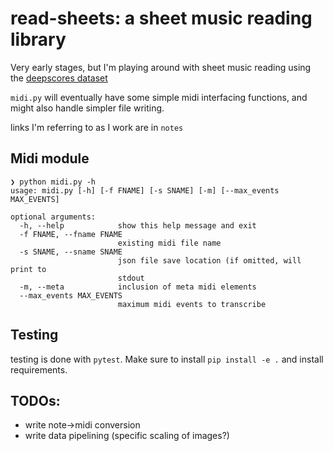 # read-sheets: a sheet music reading library
Very early stages, but I'm playing around with sheet music reading using the [deepscores dataset](https://tuggeluk.github.io/deepscores/)

`midi.py` will eventually have some simple midi interfacing functions, and might also handle simpler file writing.



links I'm referring to as I work are in `notes`

## Midi module

```
❯ python midi.py -h
usage: midi.py [-h] [-f FNAME] [-s SNAME] [-m] [--max_events MAX_EVENTS]

optional arguments:
  -h, --help            show this help message and exit
  -f FNAME, --fname FNAME
                        existing midi file name
  -s SNAME, --sname SNAME
                        json file save location (if omitted, will print to
                        stdout
  -m, --meta            inclusion of meta midi elements
  --max_events MAX_EVENTS
                        maximum midi events to transcribe
```

## Testing
testing is done with `pytest`. Make sure to install `pip install -e .` and install requirements. 

## TODOs:

- write note->midi conversion
- write data pipelining (specific scaling of images?)